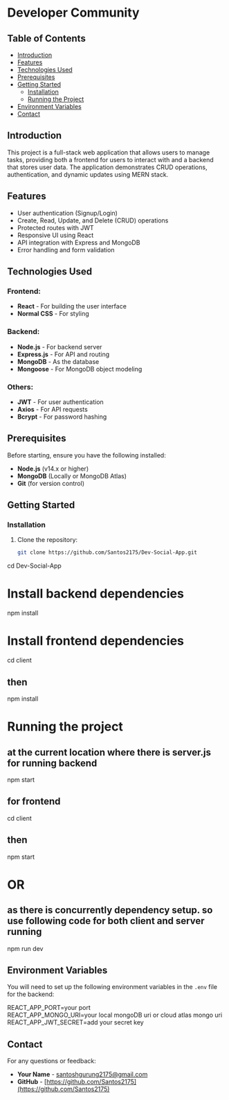 # Developer Community

## Table of Contents
- [Introduction](#introduction)
- [Features](#features)
- [Technologies Used](#technologies-used)
- [Prerequisites](#prerequisites)
- [Getting Started](#getting-started)
  - [Installation](#installation)
  - [Running the Project](#running-the-project)
- [Environment Variables](#environment-variables)
- [Contact](#contact)

  


## Introduction

This project is a full-stack web application that allows users to manage tasks, providing both a frontend for users to interact with and a backend that stores user data. The application demonstrates CRUD operations, authentication, and dynamic updates using MERN stack.


## Features

- User authentication (Signup/Login)
- Create, Read, Update, and Delete (CRUD) operations
- Protected routes with JWT
- Responsive UI using React
- API integration with Express and MongoDB
- Error handling and form validation

## Technologies Used

### Frontend:
- **React** - For building the user interface
- **Normal CSS** - For styling

### Backend:
- **Node.js** - For backend server
- **Express.js** - For API and routing
- **MongoDB** - As the database
- **Mongoose** - For MongoDB object modeling

### Others:
- **JWT** - For user authentication
- **Axios** - For API requests
- **Bcrypt** - For password hashing

## Prerequisites

Before starting, ensure you have the following installed:
- **Node.js** (v14.x or higher)
- **MongoDB** (Locally or MongoDB Atlas)
- **Git** (for version control)

## Getting Started

### Installation

1. Clone the repository:
   ```bash
   git clone https://github.com/Santos2175/Dev-Social-App.git

  cd Dev-Social-App

  # Install backend dependencies
npm install

# Install frontend dependencies
cd client
## then
npm install

# Running the project
## at the current location where there is server.js for running backend
npm start

## for frontend
cd client
## then
npm start

# OR
## as there is concurrently dependency setup. so use following code for both client and server running
npm run dev

## Environment Variables

You will need to set up the following environment variables in the `.env` file for the backend:

REACT_APP_PORT=your port  <br>
REACT_APP_MONGO_URI=your local mongoDB uri or cloud atlas mongo uri<br>
REACT_APP_JWT_SECRET=add your secret key


## Contact

For any questions or feedback:
- **Your Name** - [santoshgurung2175@gmail.com](mailto:santoshgurung2175@gmail.com)
- **GitHub** - [https://github.com/Santos2175](https://github.com/Santos2175)
